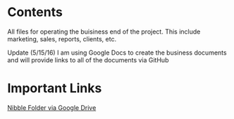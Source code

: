 # Contents

All files for operating the buisiness end of the project.  This include marketing, sales, reports, clients, etc.

Update (5/15/16)
I am using Google Docs to create the business documents and will provide links to all of the documents via GitHub 

# Important Links

[Nibble Folder via Google Drive](https://drive.google.com/folderview?id=0B11xuNhidm5zd2xNbVVaQTNmMWM&usp=sharing)




